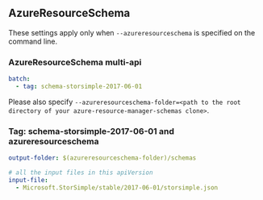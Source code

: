 ## AzureResourceSchema

These settings apply only when `--azureresourceschema` is specified on the command line.

### AzureResourceSchema multi-api

``` yaml $(azureresourceschema) && $(multiapi)
batch:
  - tag: schema-storsimple-2017-06-01

```

Please also specify `--azureresourceschema-folder=<path to the root directory of your azure-resource-manager-schemas clone>`.

### Tag: schema-storsimple-2017-06-01 and azureresourceschema

``` yaml $(tag) == 'schema-storsimple-2017-06-01' && $(azureresourceschema)
output-folder: $(azureresourceschema-folder)/schemas

# all the input files in this apiVersion
input-file:
  - Microsoft.StorSimple/stable/2017-06-01/storsimple.json

```
